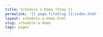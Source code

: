 ```yaml
---
title: Schedule a Demo (Step 2)
permalink: '{{ page.fileSlug }}/index.html'
layout: schedule-a-demo.html
slug: schedule-a-demo
tags: pages
---
```




